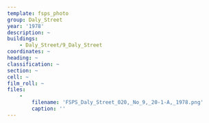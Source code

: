 ```yaml
---
template: fsps_photo
group: Daly_Street
year: '1978'
description: ~
buildings:
    - Daly_Street/9_Daly_Street
coordinates: ~
heading: ~
classification: ~
section: ~
cell: ~
film_roll: ~
files:
    -
        filename: 'FSPS_Daly_Street_020,_No_9,_20-1-A,_1978.png'
        caption: ''
---
```

